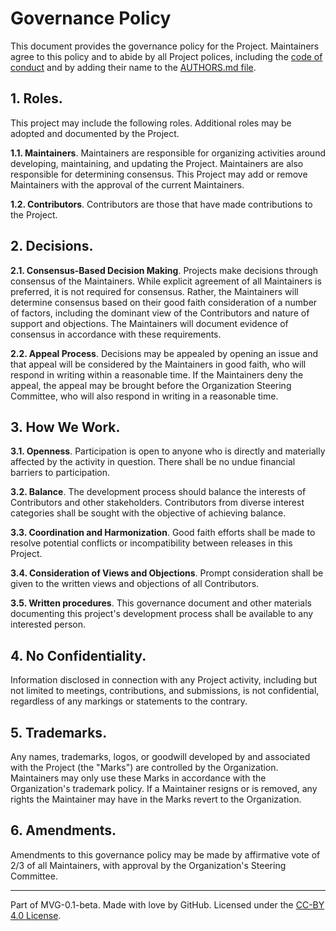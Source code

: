 # Governance Policy

This document provides the governance policy for the Project. Maintainers agree to this policy and to abide by all Project polices,
including the [code of conduct](./CODE-OF-CONDUCT.md) and by adding their name to the [AUTHORS.md file](./AUTHORS.md).

## 1. Roles.

This project may include the following roles. Additional roles may be adopted and documented by the Project.

**1.1. Maintainers**. Maintainers are responsible for organizing activities around developing, maintaining, and updating
the Project. Maintainers are also responsible for determining consensus. This Project may add or remove Maintainers with
the approval of the current Maintainers.

**1.2. Contributors**. Contributors are those that have made contributions to the Project.

## 2. Decisions.

**2.1. Consensus-Based Decision Making**. Projects make decisions through consensus of the Maintainers. While explicit
agreement of all Maintainers is preferred, it is not required for consensus. Rather, the Maintainers will determine
consensus based on their good faith consideration of a number of factors, including the dominant view of the
Contributors and nature of support and objections. The Maintainers will document evidence of consensus in accordance
with these requirements.

**2.2. Appeal Process**. Decisions may be appealed by opening an issue and that appeal will be considered by the
Maintainers in good faith, who will respond in writing within a reasonable time. If the Maintainers deny the appeal,
the appeal may be brought before the Organization Steering Committee, who will also respond in writing in a reasonable
time.

## 3. How We Work.

**3.1. Openness**. Participation is open to anyone who is directly and materially affected by the activity in question.
There shall be no undue financial barriers to participation.

**3.2. Balance**. The development process should balance the interests of Contributors and other stakeholders.
Contributors from diverse interest categories shall be sought with the objective of achieving balance.

**3.3. Coordination and Harmonization**. Good faith efforts shall be made to resolve potential conflicts or
incompatibility between releases in this Project.

**3.4. Consideration of Views and Objections**. Prompt consideration shall be given to the written views and
objections of all Contributors.

**3.5. Written procedures**. This governance document and other materials documenting this project's development
process shall be available to any interested person.

## 4. No Confidentiality.

Information disclosed in connection with any Project activity, including but not limited to meetings, contributions,
and submissions, is not confidential, regardless of any markings or statements to the contrary.

## 5. Trademarks.

Any names, trademarks, logos, or goodwill developed by and associated with the Project (the "Marks") are controlled by
the Organization. Maintainers may only use these Marks in accordance with the Organization's trademark policy. If a
Maintainer resigns or is removed, any rights the Maintainer may have in the Marks revert to the Organization.

## 6. Amendments.

Amendments to this governance policy may be made by affirmative vote of 2/3 of all Maintainers, with approval by the
Organization's Steering Committee.

---
Part of MVG-0.1-beta.
Made with love by GitHub. Licensed under the [CC-BY 4.0 License](https://creativecommons.org/licenses/by/4.0/).
